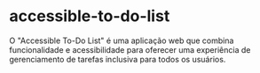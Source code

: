 # accessible-to-do-list
O "Accessible To-Do List" é uma aplicação web que combina funcionalidade e acessibilidade para oferecer uma experiência de gerenciamento de tarefas inclusiva para todos os usuários.
